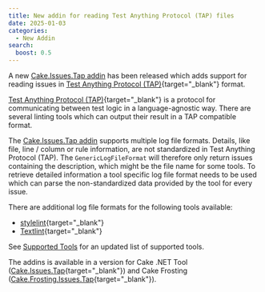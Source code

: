 ```yaml
---
title: New addin for reading Test Anything Protocol (TAP) files
date: 2025-01-03
categories:
  - New Addin
search:
  boost: 0.5
---
```


A new [Cake.Issues.Tap addin] has been released which adds support for reading issues in [Test Anything Protocol (TAP)]{target="_blank"} format.

<!-- more -->

[Test Anything Protocol (TAP)]{target="_blank"} is a protocol for communicating between test logic in a language-agnostic way.
There are several linting tools which can output their result in a TAP compatible format.

The [Cake.Issues.Tap addin] supports multiple log file formats.
Details, like file, line / column or rule information, are not standardized in Test Anything Protocol (TAP).
The `GenericLogFileFormat` will therefore only return issues containing the description, which might be the file name for some tools.
To retrieve detailed information a tool specific log file format needs to be used which can parse the non-standardized data provided by the tool for every issue.

There are additional log file formats for the following tools available:

* [stylelint](https://stylelint.io/){target="_blank"}
* [Textlint](https://textlint.github.io/){target="_blank"}

See [Supported Tools] for an updated list of supported tools.

The addins is available in a version for Cake .NET Tool ([Cake.Issues.Tap]{target="_blank"})
and Cake Frosting ([Cake.Frosting.Issues.Tap]{target="_blank"}).

[Cake.Issues.Tap addin]: ../../documentation/issue-providers/tap/index.md
[Test Anything Protocol (TAP)]: https://testanything.org/
[Supported Tools]: ../../documentation/supported-tools.md
[Cake.Issues.Tap]: https://www.nuget.org/packages/Cake.Issues.Tap
[Cake.Frosting.Issues.Tap]: https://www.nuget.org/packages/Cake.Frosting.Issues.Tap
